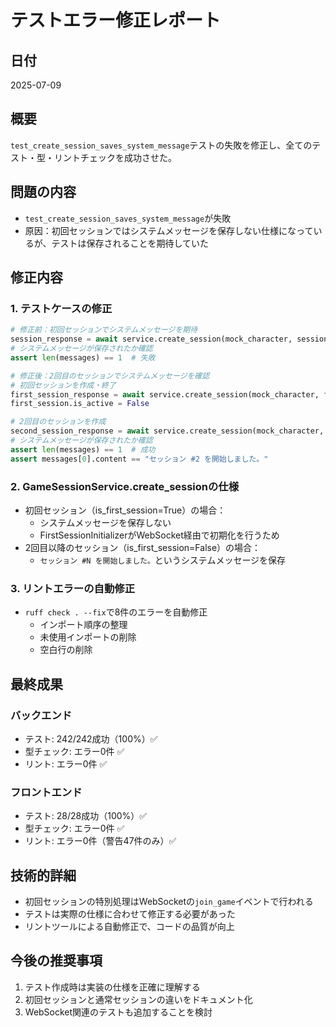 # テストエラー修正レポート

## 日付
2025-07-09

## 概要
`test_create_session_saves_system_message`テストの失敗を修正し、全てのテスト・型・リントチェックを成功させた。

## 問題の内容
- `test_create_session_saves_system_message`が失敗
- 原因：初回セッションではシステムメッセージを保存しない仕様になっているが、テストは保存されることを期待していた

## 修正内容

### 1. テストケースの修正
```python
# 修正前：初回セッションでシステムメッセージを期待
session_response = await service.create_session(mock_character, session_data)
# システムメッセージが保存されたか確認
assert len(messages) == 1  # 失敗

# 修正後：2回目のセッションでシステムメッセージを確認
# 初回セッションを作成・終了
first_session_response = await service.create_session(mock_character, first_session_data)
first_session.is_active = False

# 2回目のセッションを作成
second_session_response = await service.create_session(mock_character, second_session_data)
# システムメッセージが保存されたか確認
assert len(messages) == 1  # 成功
assert messages[0].content == "セッション #2 を開始しました。"
```

### 2. GameSessionService.create_sessionの仕様
- 初回セッション（is_first_session=True）の場合：
  - システムメッセージを保存しない
  - FirstSessionInitializerがWebSocket経由で初期化を行うため
- 2回目以降のセッション（is_first_session=False）の場合：
  - `セッション #N を開始しました。`というシステムメッセージを保存

### 3. リントエラーの自動修正
- `ruff check . --fix`で8件のエラーを自動修正
  - インポート順序の整理
  - 未使用インポートの削除
  - 空白行の削除

## 最終成果

### バックエンド
- テスト: 242/242成功（100%）✅
- 型チェック: エラー0件 ✅
- リント: エラー0件 ✅

### フロントエンド
- テスト: 28/28成功（100%）✅
- 型チェック: エラー0件 ✅
- リント: エラー0件（警告47件のみ）✅

## 技術的詳細
- 初回セッションの特別処理はWebSocketの`join_game`イベントで行われる
- テストは実際の仕様に合わせて修正する必要があった
- リントツールによる自動修正で、コードの品質が向上

## 今後の推奨事項
1. テスト作成時は実装の仕様を正確に理解する
2. 初回セッションと通常セッションの違いをドキュメント化
3. WebSocket関連のテストも追加することを検討